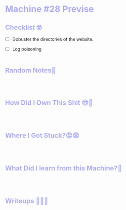 # <span style="color:#adadff">Machine #28 Previse</span>  



## <span style="color:#adadff">Checklist 🤓   
- [ ] Gobuster the directories of the website.
- [ ] Log poisoning
<br/><br/>


## <span style="color:#adadff">Random Notes👀  


<br/><br/>  


## <span style="color:#adadff">How Did I Own This Shit 😎🥳  

<br/><br/>



## <span style="color:#adadff">Where I Got Stuck?😡😧  


<br/><br/>



## <span style="color:#adadff">What Did I learn from this Machine?👀  


<br/><br/>



## <span style="color:#adadff">Writeups ✍🏽📓   



<br/><br/>

<!-- @nested-tags:EXAMPLE/OF/NESTED/TAGS-->